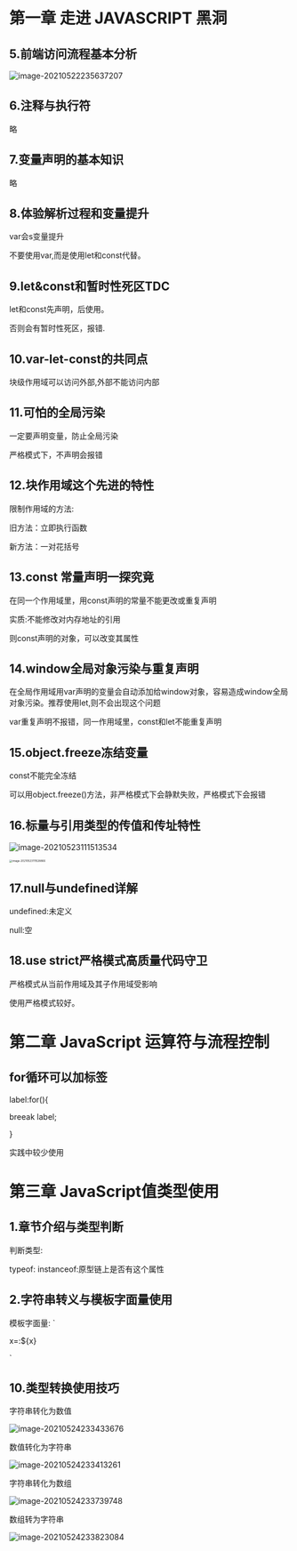 # 第一章 走进 JAVASCRIPT 黑洞

## 5.前端访问流程基本分析

![image-20210522235637207](C:\Users\ASUS\AppData\Roaming\Typora\typora-user-images\image-20210522235637207.png)

## 6.注释与执行符

略

## 7.变量声明的基本知识

略

## 8.体验解析过程和变量提升

var会s变量提升

不要使用var,而是使用let和const代替。

## 9.let&const和暂时性死区TDC

let和const先声明，后使用。

否则会有暂时性死区，报错.

## 10.var-let-const的共同点

块级作用域可以访问外部,外部不能访问内部

## 11.可怕的全局污染

一定要声明变量，防止全局污染

严格模式下，不声明会报错

## 12.块作用域这个先进的特性

限制作用域的方法:

旧方法：立即执行函数

新方法：一对花括号

## 13.const 常量声明一探究竟

在同一个作用域里，用const声明的常量不能更改或重复声明

实质:不能修改对内存地址的引用

则const声明的对象，可以改变其属性

## 14.window全局对象污染与重复声明

在全局作用域用var声明的变量会自动添加给window对象，容易造成window全局对象污染。推荐使用let,则不会出现这个问题

var重复声明不报错，同一作用域里，const和let不能重复声明

## 15.object.freeze冻结变量

const不能完全冻结

可以用object.freeze()方法，非严格模式下会静默失败，严格模式下会报错

## 16.标量与引用类型的传值和传址特性

![image-20210523111513534](C:\Users\ASUS\AppData\Roaming\Typora\typora-user-images\image-20210523111513534.png)



<img src="C:\Users\ASUS\AppData\Roaming\Typora\typora-user-images\image-20210523111528866.png" alt="image-20210523111528866" style="zoom: 33%;" />

## 17.null与undefined详解

undefined:未定义

null:空

## 18.use strict严格模式高质量代码守卫

严格模式从当前作用域及其子作用域受影响

使用严格模式较好。



# 第二章 JavaScript 运算符与流程控制

## for循环可以加标签

label:for(){

breeak label;

}

实践中较少使用



# 第三章 JavaScript值类型使用

## 1.章节介绍与类型判断

判断类型:

typeof:
instanceof:原型链上是否有这个属性

## 2.字符串转义与模板字面量使用

模板字面量:
`

x=:${x}

`

## 

## 10.类型转换使用技巧

字符串转化为数值

![image-20210524233433676](C:\Users\ASUS\AppData\Roaming\Typora\typora-user-images\image-20210524233433676.png)

数值转化为字符串

![image-20210524233413261](C:\Users\ASUS\AppData\Roaming\Typora\typora-user-images\image-20210524233413261.png)

字符串转化为数组

![image-20210524233739748](C:\Users\ASUS\AppData\Roaming\Typora\typora-user-images\image-20210524233739748.png)

数组转为字符串

![image-20210524233823084](C:\Users\ASUS\AppData\Roaming\Typora\typora-user-images\image-20210524233823084.png)

